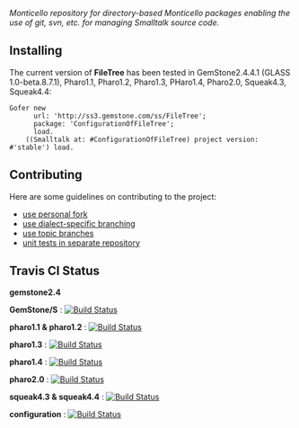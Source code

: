 *Monticello repository for directory-based Monticello packages enabling the use of git, svn, etc. for 
managing Smalltalk source code.*


## Installing

The current version of **FileTree** has been tested in GemStone2.4.4.1 (GLASS 1.0-beta.8.7.1), 
Pharo1.1, Pharo1.2, Pharo1.3, PHaro1.4, Pharo2.0, Squeak4.3, Squeak4.4:

```Smalltalk
Gofer new
      url: 'http://ss3.gemstone.com/ss/FileTree';
      package: 'ConfigurationOfFileTree';
      load.
    ((Smalltalk at: #ConfigurationOfFileTree) project version: #'stable') load.
```

## Contributing

Here are some guidelines on contributing to the project:

 * [use personal fork](https://github.com/dalehenrich/filetree/tree/master/doc/Contribute.md#forkme)
 * [use dialect-specific branching](https://github.com/dalehenrich/filetree/tree/master/doc/Contribute.md#branching)
 * [use topic branches](https://github.com/dalehenrich/filetree/tree/master/doc/Contribute.md#topicbranches)
 * [unit tests in separate repository](https://github.com/dalehenrich/filetree/tree/master/doc/Contribute.md#tests)

## Travis CI Status

**gemstone2.4**

**GemStone/S** : [![Build Status](https://secure.travis-ci.org/dalehenrich/filetree.png?branch=gemstone2.4)](http://travis-ci.org/dalehenrich/filetree) 

**pharo1.1 & pharo1.2** : [![Build Status](https://secure.travis-ci.org/dalehenrich/filetree.png?branch=pharo1.1)](http://travis-ci.org/dalehenrich/filetree) 

**pharo1.3** : [![Build Status](https://secure.travis-ci.org/dalehenrich/filetree.png?branch=pharo1.3)](http://travis-ci.org/dalehenrich/filetree) 

**pharo1.4** : [![Build Status](https://secure.travis-ci.org/dalehenrich/filetree.png?branch=pharo1.4)](http://travis-ci.org/dalehenrich/filetree)

**pharo2.0** : [![Build Status](https://secure.travis-ci.org/dalehenrich/filetree.png?branch=pharo2.0)](http://travis-ci.org/dalehenrich/filetree)

**squeak4.3 & squeak4.4** : [![Build Status](https://secure.travis-ci.org/dalehenrich/filetree.png?branch=squeak4.3)](http://travis-ci.org/dalehenrich/filetree) 

**configuration** : [![Build Status](https://secure.travis-ci.org/dalehenrich/filetree.png?branch=configuration)](http://travis-ci.org/dalehenrich/filetree) 
